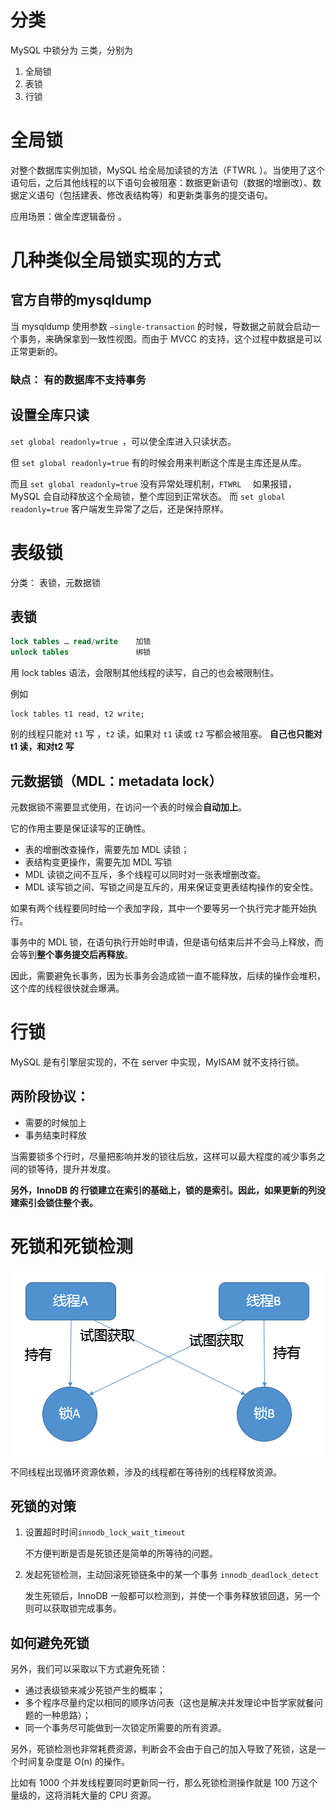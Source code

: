 # 分类

MySQL 中锁分为 三类，分别为

1. 全局锁
2. 表锁
3. 行锁

# 全局锁

对整个数据库实例加锁，MySQL 给全局加读锁的方法（FTWRL ）。当使用了这个语句后，之后其他线程的以下语句会被阻塞：数据更新语句（数据的增删改）、数据定义语句（包括建表、修改表结构等）和更新类事务的提交语句。 



应用场景：做全库逻辑备份 。

# 几种类似全局锁实现的方式

## 官方自带的mysqldump

当 mysqldump 使用参数  `–single-transaction` 的时候，导数据之前就会启动一个事务，来确保拿到一致性视图。而由于 MVCC 的支持，这个过程中数据是可以正常更新的。 

### 缺点： 有的数据库不支持事务

## 设置全库只读

`set global readonly=true `，可以使全库进入只读状态。

但 `set global readonly=true` 有的时候会用来判断这个库是主库还是从库。

而且 `set global readonly=true` 没有异常处理机制，`FTWRL  ` 如果报错，MySQL 会自动释放这个全局锁，整个库回到正常状态。  而 `set global readonly=true` 客户端发生异常了之后，还是保持原样。

# 表级锁

分类： 表锁，元数据锁

## 表锁

```sql
lock tables … read/write    加锁
unlock tables				绑锁
```

用 lock tables 语法，会限制其他线程的读写，自己的也会被限制住。

例如 

```
lock tables t1 read, t2 write; 
```

别的线程只能对 `t1` 写 ，`t2` 读，如果对 `t1` 读或 `t2` 写都会被阻塞。  **自己也只能对 t1 读，和对t2 写**



## 元数据锁（MDL：metadata lock）

元数据锁不需要显式使用，在访问一个表的时候会**自动加上**。

它的作用主要是保证读写的正确性。

- 表的增删改查操作，需要先加 MDL 读锁；
- 表结构变更操作，需要先加 MDL 写锁
- MDL 读锁之间不互斥，多个线程可以同时对一张表增删改查。
- MDL 读写锁之间、写锁之间是互斥的，用来保证变更表结构操作的安全性。

如果有两个线程要同时给一个表加字段，其中一个要等另一个执行完才能开始执行。

事务中的 MDL 锁，在语句执行开始时申请，但是语句结束后并不会马上释放，而会等到**整个事务提交后再释放**。

因此，需要避免长事务，因为长事务会造成锁一直不能释放，后续的操作会堆积，这个库的线程很快就会爆满。

# 行锁

MySQL 是有引擎层实现的，不在 server 中实现，MyISAM 就不支持行锁。

## 两阶段协议：

- 需要的时候加上
- 事务结束时释放

当需要锁多个行时，尽量把影响并发的锁往后放，这样可以最大程度的减少事务之间的锁等待，提升并发度。

**另外，InnoDB 的 行锁建立在索引的基础上，锁的是索引。因此，如果更新的列没建索引会锁住整个表。**

# 死锁和死锁检测 

![死锁检验](img\死锁检验.png)

不同线程出现循环资源依赖，涉及的线程都在等待别的线程释放资源。



## 死锁的对策

1. 设置超时时间`innodb_lock_wait_timeout `  

   不方便判断是否是死锁还是简单的所等待的问题。

2. 发起死锁检测，主动回滚死锁链条中的某一个事务  `innodb_deadlock_detect`

   发生死锁后，InnoDB 一般都可以检测到，并使一个事务释放锁回退，另一个则可以获取锁完成事务。

## 如何避免死锁

另外，我们可以采取以下方式避免死锁：

- 通过表级锁来减少死锁产生的概率；
- 多个程序尽量约定以相同的顺序访问表（这也是解决并发理论中哲学家就餐问题的一种思路）；
- 同一个事务尽可能做到一次锁定所需要的所有资源。

另外，死锁检测也非常耗费资源，判断会不会由于自己的加入导致了死锁，这是一个时间复杂度是 O(n) 的操作。

比如有 1000 个并发线程要同时更新同一行，那么死锁检测操作就是 100 万这个量级的，这将消耗大量的 CPU 资源。

